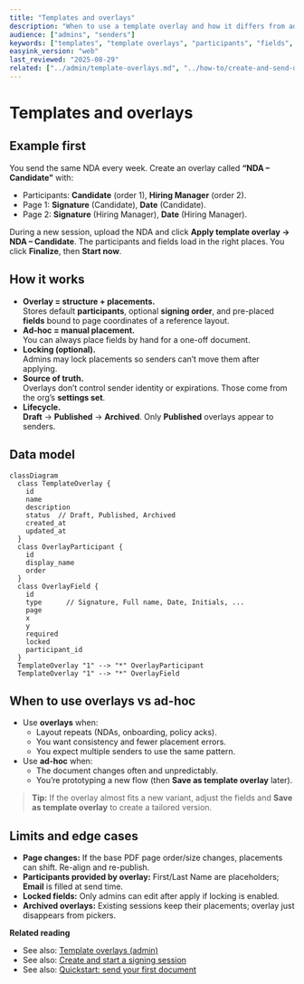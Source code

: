 ```yaml
---
title: "Templates and overlays"
description: "When to use a template overlay and how it differs from ad-hoc placement."
audience: ["admins", "senders"]
keywords: ["templates", "template overlays", "participants", "fields", "reusable"]
easyink_version: "web"
last_reviewed: "2025-08-29"
related: ["../admin/template-overlays.md", "../how-to/create-and-send-document.md", "../get-started/quickstart.md"]
---
```


# Templates and overlays

## Example first
You send the same NDA every week. Create an overlay called **“NDA – Candidate”** with:
- Participants: **Candidate** (order 1), **Hiring Manager** (order 2).
- Page 1: **Signature** (Candidate), **Date** (Candidate).
- Page 2: **Signature** (Hiring Manager), **Date** (Hiring Manager).

During a new session, upload the NDA and click **Apply template overlay → NDA – Candidate**. The participants and fields load in the right places. You click **Finalize**, then **Start now**.

## How it works
- **Overlay = structure + placements.**  
  Stores default **participants**, optional **signing order**, and pre-placed **fields** bound to page coordinates of a reference layout.
- **Ad-hoc = manual placement.**  
  You can always place fields by hand for a one-off document.
- **Locking (optional).**  
  Admins may lock placements so senders can’t move them after applying.
- **Source of truth.**  
  Overlays don’t control sender identity or expirations. Those come from the org’s **settings set**.
- **Lifecycle.**  
  **Draft** → **Published** → **Archived**. Only **Published** overlays appear to senders.

## Data model
```mermaid
classDiagram
  class TemplateOverlay {
    id
    name
    description
    status  // Draft, Published, Archived
    created_at
    updated_at
  }
  class OverlayParticipant {
    id
    display_name
    order
  }
  class OverlayField {
    id
    type      // Signature, Full name, Date, Initials, ...
    page
    x
    y
    required
    locked
    participant_id
  }
  TemplateOverlay "1" --> "*" OverlayParticipant
  TemplateOverlay "1" --> "*" OverlayField
```

## When to use overlays vs ad-hoc
- Use **overlays** when:
  - Layout repeats (NDAs, onboarding, policy acks).
  - You want consistency and fewer placement errors.
  - You expect multiple senders to use the same pattern.
- Use **ad-hoc** when:
  - The document changes often and unpredictably.
  - You’re prototyping a new flow (then **Save as template overlay** later).

> **Tip:** If the overlay almost fits a new variant, adjust the fields and **Save as template overlay** to create a tailored version.

## Limits and edge cases
- **Page changes:** If the base PDF page order/size changes, placements can shift. Re-align and re-publish.
- **Participants provided by overlay:** First/Last Name are placeholders; **Email** is filled at send time.
- **Locked fields:** Only admins can edit after apply if locking is enabled.
- **Archived overlays:** Existing sessions keep their placements; overlay just disappears from pickers.

**Related reading**
- See also: [Template overlays (admin)](../admin/template-overlays.md)  
- See also: [Create and start a signing session](../how-to/create-and-send-document.md)  
- See also: [Quickstart: send your first document](../get-started/quickstart.md)

